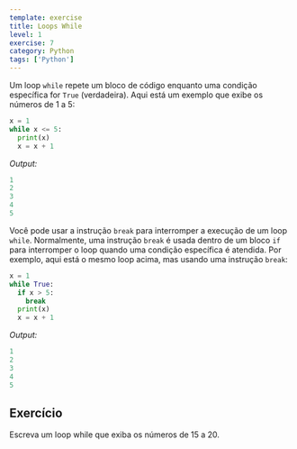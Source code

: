 ```yaml
---
template: exercise
title: Loops While
level: 1
exercise: 7
category: Python
tags: ['Python']
---
```


Um loop `while` repete um bloco de código enquanto uma condição específica for `True` (verdadeira). Aqui está um exemplo que exibe os números de 1 a 5:


```python
x = 1
while x <= 5:
  print(x)
  x = x + 1
```
*Output:*
```python
1
2
3
4
5
```

Você pode usar a instrução `break` para interromper a execução de um loop `while`. Normalmente, uma instrução `break` é usada dentro de um bloco `if` para interromper o loop quando uma condição específica é atendida. Por exemplo, aqui está o mesmo loop acima, mas usando uma instrução `break`:

```python
x = 1
while True:
  if x > 5:
    break
  print(x)
  x = x + 1
```
*Output:*
```python
1
2
3
4
5
```

## Exercício

Escreva um loop while que exiba os números de 15 a 20.